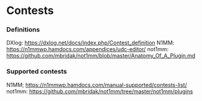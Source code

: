 # Contests

### Definitions

DXlog: https://dxlog.net/docs/index.php/Contest_definition
N1MM: https://n1mmwp.hamdocs.com/appendices/udc-editor/
not1mm: https://github.com/mbridak/not1mm/blob/master/Anatomy_Of_A_Plugin.md


### Supported contests


N1MM;  https://n1mmwp.hamdocs.com/manual-supported/contests-list/
not1mm: https://github.com/mbridak/not1mm/tree/master/not1mm/plugins

